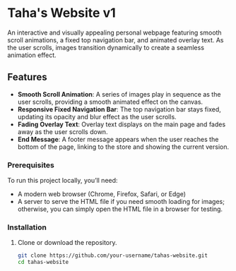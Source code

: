 # Taha's Website v1

An interactive and visually appealing personal webpage featuring smooth scroll animations, a fixed top navigation bar, and animated overlay text. As the user scrolls, images transition dynamically to create a seamless animation effect.

## Features

- **Smooth Scroll Animation**: A series of images play in sequence as the user scrolls, providing a smooth animated effect on the canvas.
- **Responsive Fixed Navigation Bar**: The top navigation bar stays fixed, updating its opacity and blur effect as the user scrolls.
- **Fading Overlay Text**: Overlay text displays on the main page and fades away as the user scrolls down.
- **End Message**: A footer message appears when the user reaches the bottom of the page, linking to the store and showing the current version.

### Prerequisites

To run this project locally, you’ll need:
- A modern web browser (Chrome, Firefox, Safari, or Edge)
- A server to serve the HTML file if you need smooth loading for images; otherwise, you can simply open the HTML file in a browser for testing.

### Installation

1. Clone or download the repository.
   ```bash
   git clone https://github.com/your-username/tahas-website.git
   cd tahas-website


